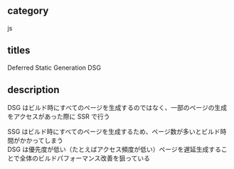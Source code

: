 ## category

js

## titles

Deferred Static Generation
DSG

## description

DSG はビルド時にすべてのページを生成するのではなく、一部のページの生成をアクセスがあった際に SSR で行う

SSG はビルド時にすべてのページを生成するため、ページ数が多いとビルド時間がかかってしまう  
DSG は優先度が低い（たとえばアクセス頻度が低い）ページを遅延生成することで全体のビルドパフォーマンス改善を狙っている
